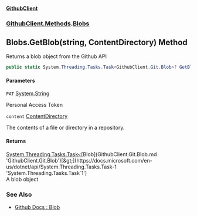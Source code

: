 #### [GithubClient](index.md 'index')
### [GithubClient.Methods](GithubClient.Methods.md 'GithubClient.Methods').[Blobs](GithubClient.Methods.Blobs.md 'GithubClient.Methods.Blobs')

## Blobs.GetBlob(string, ContentDirectory) Method

Returns a blob object from the Github API

```csharp
public static System.Threading.Tasks.Task<GithubClient.Git.Blob>? GetBlob(string PAT, GithubClient.Repositories.ContentDirectory content);
```
#### Parameters

<a name='GithubClient.Methods.Blobs.GetBlob(string,GithubClient.Repositories.ContentDirectory).PAT'></a>

`PAT` [System.String](https://docs.microsoft.com/en-us/dotnet/api/System.String 'System.String')

Personal Access Token

<a name='GithubClient.Methods.Blobs.GetBlob(string,GithubClient.Repositories.ContentDirectory).content'></a>

`content` [ContentDirectory](GithubClient.Repositories.ContentDirectory.md 'GithubClient.Repositories.ContentDirectory')

The contents of a file or directory in a repository.

#### Returns
[System.Threading.Tasks.Task&lt;](https://docs.microsoft.com/en-us/dotnet/api/System.Threading.Tasks.Task-1 'System.Threading.Tasks.Task`1')[Blob](GithubClient.Git.Blob.md 'GithubClient.Git.Blob')[&gt;](https://docs.microsoft.com/en-us/dotnet/api/System.Threading.Tasks.Task-1 'System.Threading.Tasks.Task`1')  
A blob object

### See Also
- [Github Docs : Blob](https://docs.github.com/en/rest/git/blobs 'https://docs.github.com/en/rest/git/blobs')